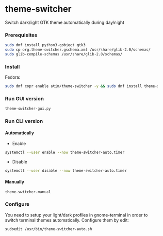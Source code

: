# theme-switcher
Switch dark/light GTK theme automatically during day/night

### Prerequisites

```bash
sudo dnf install python3-gobject gtk3
sudo cp org.theme-switcher.gschema.xml /usr/share/glib-2.0/schemas/
sudo glib-compile-schemas /usr/share/glib-2.0/schemas/
```

### Install

Fedora:

```bash
sudo dnf copr enable atim/theme-switcher -y && sudo dnf install theme-switcher -y
```

### Run GUI version

```bash
theme-switcher-gui.py
```

### Run CLI version

#### Automatically

* Enable

```bash
systemctl --user enable --now theme-switcher-auto.timer
```

* Disable

```bash
systemctl --user disable --now theme-switcher-auto.timer
```

#### Manually

```
theme-switcher-manual
```

### Configure

You need to setup your light/dark profiles in gnome-terminal in order to switch terminal themes automatically. Configure them by edit:

```bash
sudoedit /usr/bin/theme-switcher-auto.sh
```
